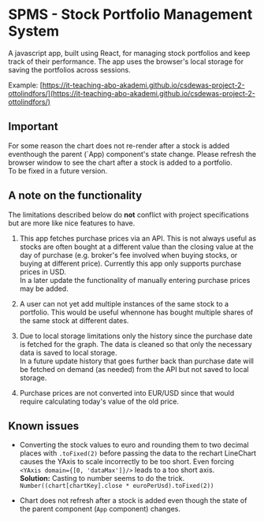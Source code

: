 # SPMS - Stock Portfolio Management System
A javascript app, built using React, for managing stock portfolios and keep track of their 
performance. The app uses the browser's local storage for saving the portfolios across 
sessions.  
  
Example: [https://it-teaching-abo-akademi.github.io/csdewas-project-2-ottolindfors/](https://it-teaching-abo-akademi.github.io/csdewas-project-2-ottolindfors/)

## Important
For some reason the chart does not re-render after a stock is added eventhough the parent 
(`App) component's state change. Please refresh the browser window to see the chart after 
a stock is added to a portfolio.  
To be fixed in a future version.

## A note on the functionality
The limitations described below do **not** conflict with project specifications but are 
more like nice features to have.

1. This app fetches purchase prices via an API. This is not always useful as 
stocks are often bought at a different value than the closing value at the day of purchase 
(e.g. broker's fee involved when buying stocks, or buying at different price). 
Currently this app only supports purchase prices in USD.   
In a later update the functionality of manually entering purchase prices may be added.

2. A user can not yet add multiple instances of the same stock to a portfolio. This would 
be useful whennone has bought multiple shares of the same stock at different dates.

3. Due to local storage limitations only the history since the purchase date is fetched 
for the graph. The data is cleaned so that only the necessary data is saved to local 
storage.  
In a future update history that goes further back than purchase date will be fetched on 
demand (as needed) from the API but not saved to local storage.

4. Purchase prices are not converted into EUR/USD since that would require calculating 
today's value of the old price.

## Known issues
  * Converting the stock values to euro and rounding them to two decimal places with 
  `.toFixed(2)` before passing the data to the rechart LineChart causes the YAxis to 
  scale incorrectly to be too short. Even forcing `<YAxis domain={[0, 'dataMax']}/>` 
  leads to a too short axis.  
  **Solution:** Casting to number seems to do the trick. 
  `Number((chart[chartKey].close * euroPerUsd).toFixed(2))`
  
  * Chart does not refresh after a stock is added even though the state of the parent 
  component (`App` component) changes.